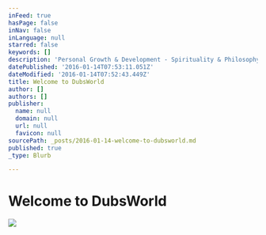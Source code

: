 ```yaml
---
inFeed: true
hasPage: false
inNav: false
inLanguage: null
starred: false
keywords: []
description: 'Personal Growth & Development - Spirituality & Philosophy - Environmental Sustainability'
datePublished: '2016-01-14T07:53:11.051Z'
dateModified: '2016-01-14T07:52:43.449Z'
title: Welcome to DubsWorld
author: []
authors: []
publisher:
  name: null
  domain: null
  url: null
  favicon: null
sourcePath: _posts/2016-01-14-welcome-to-dubsworld.md
published: true
_type: Blurb

---
```

# Welcome to DubsWorld
![](https://the-grid-user-content.s3-us-west-2.amazonaws.com/dac57d06-edaf-46b0-ba93-a190c8bf6c58.jpg)